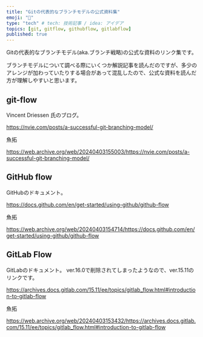 ```yaml
---
title: "Gitの代表的なブランチモデルの公式資料集"
emoji: "🦝"
type: "tech" # tech: 技術記事 / idea: アイデア
topics: [git, gitflow, githubflow, gitlabflow]
published: true
---
```

Gitの代表的なブランチモデル(aka.ブランチ戦略)の公式な資料のリンク集です。

ブランチモデルについて調べる際にいくつか解説記事を読んだのですが、多少のアレンジが加わっていたりする場合があって混乱したので、公式な資料を読んだ方が理解しやすいと思います。

## git-flow

Vincent Driessen 氏のブログ。

https://nvie.com/posts/a-successful-git-branching-model/

魚拓

https://web.archive.org/web/20240403155003/https://nvie.com/posts/a-successful-git-branching-model/

## GitHub flow

GitHubのドキュメント。

https://docs.github.com/en/get-started/using-github/github-flow

魚拓

https://web.archive.org/web/20240403154714/https://docs.github.com/en/get-started/using-github/github-flow

## GitLab Flow

GitLabのドキュメント。
ver.16.0で削除されてしまったようなので、ver.15.11のリンクです。

https://archives.docs.gitlab.com/15.11/ee/topics/gitlab_flow.html#introduction-to-gitlab-flow

魚拓

https://web.archive.org/web/20240403153432/https://archives.docs.gitlab.com/15.11/ee/topics/gitlab_flow.html#introduction-to-gitlab-flow
